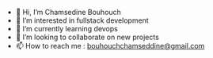 - 👋 Hi, I’m Chamsedine Bouhouch
- 👀 I’m interested in fullstack development
- 🌱 I’m currently learning devops
- 💞️ I’m looking to collaborate on new projects
- 📫 How to reach me : bouhouchchamseddine@gmail.com

<!---
chamsedine-bouhouch/chamsedine-bouhouch is a ✨ special ✨ repository because its `README.md` (this file) appears on your GitHub profile.
You can click the Preview link to take a look at your changes.
--->


<!-- [![Chamseddine Bouhouch's GitHub stats](https://github-readme-stats.vercel.app/api?username=chamsedine-bouhouch&hide=stars,prs,issues&count_private=true&show_icons=true&theme=merko)](https://github.com/anuraghazra/github-readme-stats)

[![Top Langs](https://github-readme-stats.vercel.app/api/top-langs/?username=chamsedine-bouhouch&theme=radical&langs_count=10&layout=compact&hide=Hack)](https://github.com/chamsedine-bouhouch/github-readme-stats) -->
